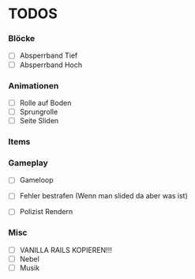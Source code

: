 # TODOS

### Blöcke
- [ ] Absperrband Tief
- [ ] Absperrband Hoch

### Animationen
- [ ] Rolle auf Boden
- [ ] Sprungrolle
- [ ] Seite Sliden

### Items

### Gameplay
- [ ] Gameloop
- [ ] Fehler bestrafen (Wenn man slided da aber was ist)
- [ ] Polizist Rendern


### Misc
- [ ] VANILLA RAILS KOPIEREN!!!
- [ ] Nebel
- [ ] Musik